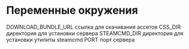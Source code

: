 # Переменные окружения

DOWNLOAD_BUNDLE_URL ссылка для скачивания ассетов
CSS_DIR директория для установки сервера
STEAMCMD_DIR директория для установки утилиты steamcmd
PORT порт сервера
